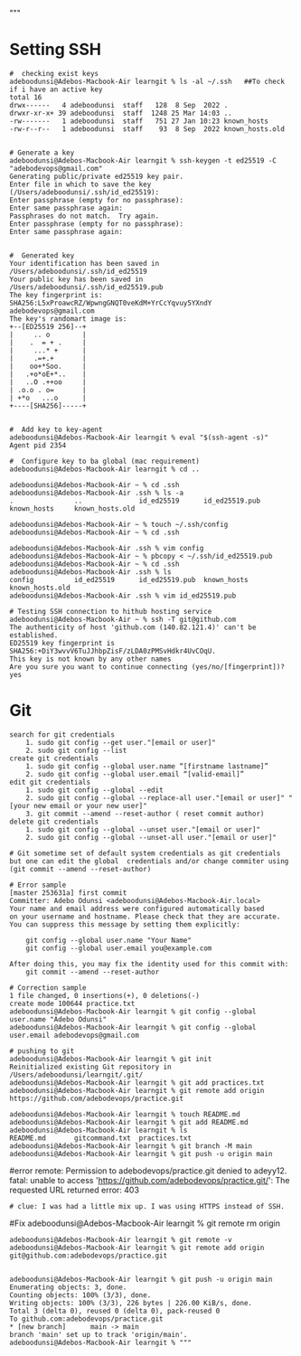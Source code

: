 """
# Setting SSH


    #  checking exist keys
    adeboodunsi@Adebos-Macbook-Air learngit % ls -al ~/.ssh   ##To check if i have an active key
    total 16
    drwx------   4 adeboodunsi  staff   128  8 Sep  2022 .
    drwxr-xr-x+ 39 adeboodunsi  staff  1248 25 Mar 14:03 ..
    -rw-------   1 adeboodunsi  staff   751 27 Jan 10:23 known_hosts
    -rw-r--r--   1 adeboodunsi  staff    93  8 Sep  2022 known_hosts.old

    
    # Generate a key
    adeboodunsi@Adebos-Macbook-Air learngit % ssh-keygen -t ed25519 -C "adebodevops@gmail.com"
    Generating public/private ed25519 key pair.
    Enter file in which to save the key (/Users/adeboodunsi/.ssh/id_ed25519): 
    Enter passphrase (empty for no passphrase): 
    Enter same passphrase again: 
    Passphrases do not match.  Try again.
    Enter passphrase (empty for no passphrase): 
    Enter same passphrase again: 


    #  Generated key
    Your identification has been saved in /Users/adeboodunsi/.ssh/id_ed25519
    Your public key has been saved in /Users/adeboodunsi/.ssh/id_ed25519.pub
    The key fingerprint is:
    SHA256:L5xProawcRZ/WpwngGNQT0veKdM+YrCcYqvuy5YXndY adebodevops@gmail.com
    The key's randomart image is:
    +--[ED25519 256]--+
    |     .. o        |
    |    .  = + .     |
    |     ...* +      |
    |     .=+.+       |
    |    oo+*Soo.     |
    |   .+o*oE+*..    |
    |   ..O .++oo     |
    | .o.o . o=       |
    | +*o   ...o      |
    +----[SHA256]-----+


    #  Add key to key-agent
    adeboodunsi@Adebos-Macbook-Air learngit % eval "$(ssh-agent -s)"
    Agent pid 2354

    #  Configure key to ba global (mac requirement)
    adeboodunsi@Adebos-Macbook-Air learngit % cd ..
    
    adeboodunsi@Adebos-Macbook-Air ~ % cd .ssh       
    adeboodunsi@Adebos-Macbook-Air .ssh % ls -a
    .               ..              id_ed25519      id_ed25519.pub  known_hosts     known_hosts.old

    adeboodunsi@Adebos-Macbook-Air ~ % touch ~/.ssh/config
    adeboodunsi@Adebos-Macbook-Air ~ % cd .ssh

    adeboodunsi@Adebos-Macbook-Air .ssh % vim config
    adeboodunsi@Adebos-Macbook-Air ~ % pbcopy < ~/.ssh/id_ed25519.pub
    adeboodunsi@Adebos-Macbook-Air ~ % cd .ssh
    adeboodunsi@Adebos-Macbook-Air .ssh % ls
    config          id_ed25519      id_ed25519.pub  known_hosts     known_hosts.old
    adeboodunsi@Adebos-Macbook-Air .ssh % vim id_ed25519.pub

    # Testing SSH connection to hithub hosting service
    adeboodunsi@Adebos-Macbook-Air ~ % ssh -T git@github.com
    The authenticity of host 'github.com (140.82.121.4)' can't be established.
    ED25519 key fingerprint is SHA256:+DiY3wvvV6TuJJhbpZisF/zLDA0zPMSvHdkr4UvCOqU.
    This key is not known by any other names
    Are you sure you want to continue connecting (yes/no/[fingerprint])? yes


# Git

    search for git credentials
        1. sudo git config --get user."[email or user]" 
        2. sudo git config --list
    create git credentials
        1. sudo git config --global user.name “[firstname lastname]”
        2. sudo git config --global user.email “[valid-email]”
    edit git credentials
        1. sudo git config --global --edit
        2. sudo git config --global --replace-all user."[email or user]" "[your new email or your new user]"
        3. git commit --amend --reset-author ( reset commit author)
    delete git credentials
        1. sudo git config --global --unset user."[email or user]"
        2. sudo git config --global --unset-all user."[email or user]"

    # Git sometime set of default system credentials as git credentials but one can edit the global  credentials and/or change commiter using (git commit --amend --reset-author)

    # Error sample
    [master 253631a] first commit
    Committer: Adebo Odunsi <adeboodunsi@Adebos-Macbook-Air.local>
    Your name and email address were configured automatically based
    on your username and hostname. Please check that they are accurate.
    You can suppress this message by setting them explicitly:

        git config --global user.name "Your Name"
        git config --global user.email you@example.com

    After doing this, you may fix the identity used for this commit with:
        git commit --amend --reset-author

    # Correction sample
    1 file changed, 0 insertions(+), 0 deletions(-)
    create mode 100644 practice.txt
    adeboodunsi@Adebos-Macbook-Air learngit % git config --global user.name "Adebo Odunsi"
    adeboodunsi@Adebos-Macbook-Air learngit % git config --global user.email adebodevops@gmail.com

    # pushing to git
    adeboodunsi@Adebos-Macbook-Air learngit % git init
    Reinitialized existing Git repository in /Users/adeboodunsi/learngit/.git/
    adeboodunsi@Adebos-Macbook-Air learngit % git add practices.txt
    adeboodunsi@Adebos-Macbook-Air learngit % git remote add origin https://github.com/adebodevops/practice.git

    adeboodunsi@Adebos-Macbook-Air learngit % touch README.md
    adeboodunsi@Adebos-Macbook-Air learngit % git add README.md
    adeboodunsi@Adebos-Macbook-Air learngit % ls
    README.md       gitcommand.txt  practices.txt
    adeboodunsi@Adebos-Macbook-Air learngit % git branch -M main
    adeboodunsi@Adebos-Macbook-Air learngit % git push -u origin main

#error
    remote: Permission to adebodevops/practice.git denied to adeyy12.
    fatal: unable to access 'https://github.com/adebodevops/practice.git/': The requested URL returned error: 403

    # clue: I was had a little mix up. I was using HTTPS instead of SSH.
#Fix
    adeboodunsi@Adebos-Macbook-Air learngit % git remote rm origin

    adeboodunsi@Adebos-Macbook-Air learngit % git remote -v
    adeboodunsi@Adebos-Macbook-Air learngit % git remote add origin git@github.com:adebodevops/practice.git  


    adeboodunsi@Adebos-Macbook-Air learngit % git push -u origin main
    Enumerating objects: 3, done.
    Counting objects: 100% (3/3), done.
    Writing objects: 100% (3/3), 226 bytes | 226.00 KiB/s, done.
    Total 3 (delta 0), reused 0 (delta 0), pack-reused 0
    To github.com:adebodevops/practice.git
    * [new branch]      main -> main
    branch 'main' set up to track 'origin/main'.
    adeboodunsi@Adebos-Macbook-Air learngit % """
